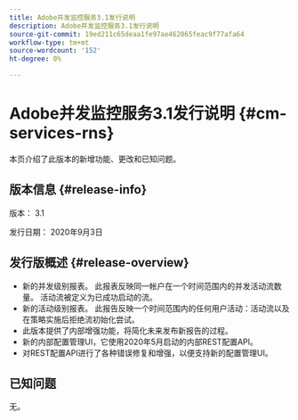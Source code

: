```yaml
---
title: Adobe并发监控服务3.1发行说明
description: Adobe并发监控服务3.1发行说明
source-git-commit: 19ed211c65deaa1fe97ae462065feac9f77afa64
workflow-type: tm+mt
source-wordcount: '152'
ht-degree: 0%

---
```



# Adobe并发监控服务3.1发行说明 {#cm-services-rns}

本页介绍了此版本的新增功能、更改和已知问题。

## 版本信息 {#release-info}

版本： 3.1

发行日期： 2020年9月3日

## 发行版概述 {#release-overview}

* 新的并发级别报表。 此报表反映同一帐户在一个时间范围内的并发活动流数量。 活动流被定义为已成功启动的流。
* 新的活动级别报表。 此报告反映一个时间范围内的任何用户活动：活动流以及在策略实施后拒绝流初始化尝试。
* 此版本提供了内部增强功能，将简化未来发布新报告的过程。
* 新的内部配置管理UI，它使用2020年5月启动的内部REST配置API。
* 对REST配置API进行了各种错误修复和增强，以便支持新的配置管理UI。

## 已知问题

无。
